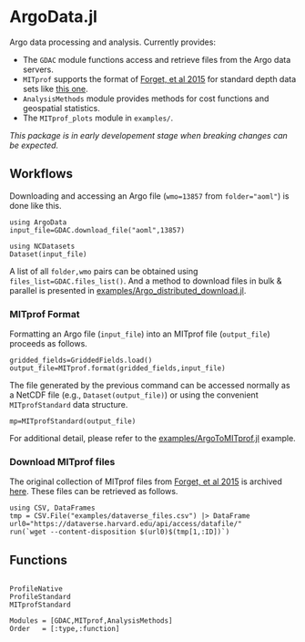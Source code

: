 # ArgoData.jl

Argo data processing and analysis. Currently provides:

- The `GDAC` module functions access and retrieve files from the Argo data servers. 
- `MITprof` supports the format of [Forget, et al 2015](http://dx.doi.org/10.5194/gmd-8-3071-2015) for standard depth data sets like [this one](https://doi.org/10.7910/DVN/EE3C40).
- `AnalysisMethods` module provides methods for cost functions and geospatial statistics.
- The `MITprof_plots` module in `examples/`.

_This package is in early developement stage when breaking changes can be expected._

## Workflows

Downloading and accessing an Argo file (`wmo=13857` from `folder="aoml"`) is done like this.

```
using ArgoData
input_file=GDAC.download_file("aoml",13857)

using NCDatasets
Dataset(input_file)
```

A list of all `folder,wmo` pairs can be obtained using `files_list=GDAC.files_list()`. And a method to download files in bulk & parallel is presented in [examples/Argo\_distributed\_download.jl](https://github.com/JuliaOcean/ArgoData.jl/blob/master/examples/Argo_distributed_download.jl).

### MITprof Format

Formatting an Argo file (`input_file`) into an MITprof file (`output_file`) proceeds as follows.

```
gridded_fields=GriddedFields.load()
output_file=MITprof.format(gridded_fields,input_file)
```

The file generated by the previous command can be accessed normally as a NetCDF file (e.g., `Dataset(output_file)`) or using the convenient `MITprofStandard` data structure.

```
mp=MITprofStandard(output_file)
```

For additional detail, please refer to the [examples/ArgoToMITprof.jl](https://github.com/JuliaOcean/ArgoData.jl/blob/master/examples/ArgoToMITprof.jl) example.

### Download MITprof files

The original collection of MITprof files from [Forget, et al 2015](http://dx.doi.org/10.5194/gmd-8-3071-2015) is archived [here](https://doi.org/10.7910/DVN/EE3C40). These files can be retrieved as follows.

```
using CSV, DataFrames
tmp = CSV.File("examples/dataverse_files.csv") |> DataFrame
url0="https://dataverse.harvard.edu/api/access/datafile/"
run(`wget --content-disposition $(url0)$(tmp[1,:ID])`)
```

## Functions

```@index
```

```@docs
ProfileNative
ProfileStandard
MITprofStandard
```

```@autodocs
Modules = [GDAC,MITprof,AnalysisMethods]
Order   = [:type,:function]
```

